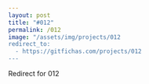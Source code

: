 ```yaml
---
layout: post
title: "#012"
permalink: /012
image: "/assets/img/projects/012
redirect_to:
  - https://gitfichas.com/projects/012
---
```


Redirect for 012